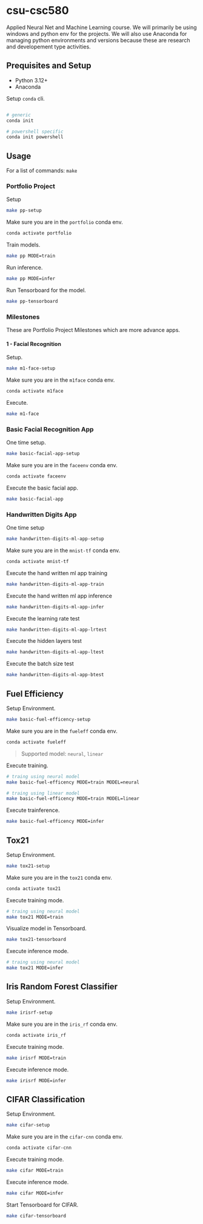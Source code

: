 # csu-csc580

Applied Neural Net and Machine Learning course. We will primarily be using
windows and python env for the projects. We will also use Anaconda for managing
python environments and versions because these are research and developement
type activities.

## Prequisites and Setup

* Python 3.12+
* Anaconda

Setup `conda` cli.

```bash

# generic
conda init

# powershell specific
conda init powershell
```

## Usage 

For a list of commands: `make`

### Portfolio Project

Setup

```bash
make pp-setup
```

Make sure you are in the `portfolio` conda env.

```bash
conda activate portfolio
```

Train models.

```bash
make pp MODE=train
```

Run inference.

```bash
make pp MODE=infer
```

Run Tensorboard for the model.

```bash
make pp-tensorboard
```

### Milestones

These are Portfolio Project Milestones which are more advance apps.

#### 1 - Facial Recognition

Setup.

```bash
make m1-face-setup
```

Make sure you are in the `m1face` conda env.

```bash
conda activate m1face
```

Execute.

```bash
make m1-face
```

### Basic Facial Recognition App

One time setup.

```bash
make basic-facial-app-setup
```

Make sure you are in the `faceenv` conda env.

```bash
conda activate faceenv
```

Execute the basic facial app.

```bash
make basic-facial-app
```

### Handwritten Digits App

One time setup

```bash
make handwritten-digits-ml-app-setup
```

Make sure you are in the `mnist-tf` conda env.

```bash
conda activate mnist-tf
```

Execute the hand written ml app training

```bash
make handwritten-digits-ml-app-train
```

Execute the hand written ml app inference

```bash
make handwritten-digits-ml-app-infer
```

Execute the learning rate test

```bash
make handwritten-digits-ml-app-lrtest
```

Execute the hidden layers test

```bash
make handwritten-digits-ml-app-ltest
```

Execute the batch size test

```bash
make handwritten-digits-ml-app-btest
```

## Fuel Efficiency

Setup Environment.

```bash
make basic-fuel-efficency-setup
```

Make sure you are in the `fueleff` conda env.

```bash
conda activate fueleff
```

> Supported model: `neural`, `linear`

Execute training.

```bash
# traing using neural model
make basic-fuel-efficency MODE=train MODEL=neural

# traing using linear model
make basic-fuel-efficency MODE=train MODEL=linear
```

Execute trainference.

```bash
make basic-fuel-efficency MODE=infer
```

## Tox21

Setup Environment.

```bash
make tox21-setup
```

Make sure you are in the `tox21` conda env.

```bash
conda activate tox21
```

Execute training mode.

```bash
# traing using neural model
make tox21 MODE=train
```

Visualize model in Tensorboard.

```bash
make tox21-tensorboard
```

Execute inference mode.

```bash
# traing using neural model
make tox21 MODE=infer
```

## Iris Random Forest Classifier

Setup Environment.

```bash
make irisrf-setup
```

Make sure you are in the `iris_rf` conda env.

```bash
conda activate iris_rf
```

Execute training mode.

```bash
make irisrf MODE=train
```

Execute inference mode.

```bash
make irisrf MODE=infer
```

## CIFAR Classification

Setup Environment.

```bash
make cifar-setup
```

Make sure you are in the `cifar-cnn` conda env.

```bash
conda activate cifar-cnn
```

Execute training mode.

```bash
make cifar MODE=train
```

Execute inference mode.

```bash
make cifar MODE=infer
```

Start Tensorboard for CIFAR.

```bash
make cifar-tensorboard
```